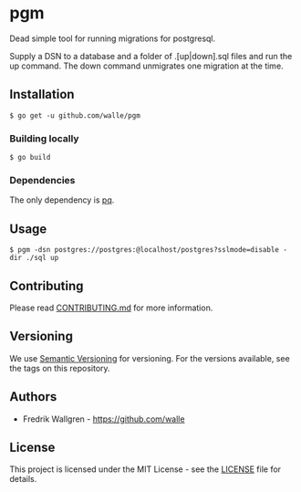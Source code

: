 # pgm

Dead simple tool for running migrations for postgresql.

Supply a DSN to a database and a folder of .[up|down].sql files and run the up
command. The down command unmigrates one migration at the time.

## Installation

`$ go get -u github.com/walle/pgm`

### Building locally

`$ go build`

### Dependencies

The only dependency is [pq](https://github.com/lib/pq).

## Usage

`$ pgm -dsn postgres://postgres:@localhost/postgres?sslmode=disable -dir ./sql up`

## Contributing

Please read [CONTRIBUTING.md](CONTRIBUTING.md) for more information.

## Versioning

We use [Semantic Versioning](http://semver.org/) for versioning. 
For the versions available, see the tags on this repository.

## Authors

* Fredrik Wallgren - https://github.com/walle

## License

This project is licensed under the MIT License - 
see the [LICENSE](LICENSE) file for details.
